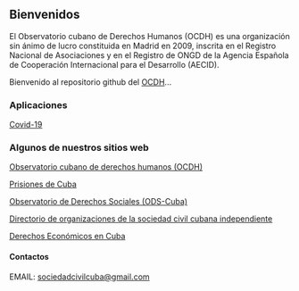 ## Bienvenidos

El Observatorio cubano de Derechos Humanos (OCDH) es una organización sin ánimo de lucro constituida en Madrid en 2009, inscrita en el Registro Nacional de Asociaciones y en el Registro de ONGD de la Agencia Española de Cooperación Internacional para el Desarrollo (AECID). 

Bienvenido al repositorio github del [OCDH](https://observacuba.org)...


### Aplicaciones

[Covid-19](https://sociedadcivilcuba.github.io/covidcuba/) 


### Algunos de nuestros sitios web

[Observatorio cubano de derechos humanos (OCDH)](https://observacuba.org) 

[Prisiones de Cuba](https://prisionescuba.com) 

[Observatorio de Derechos Sociales (ODS-Cuba)](https://derechossocialescuba.com) 

[Directorio de organizaciones de la sociedad civil cubana independiente](https://asociacionescuba.org) 

[Derechos Económicos en Cuba](https://derechoseconomicos.com) 


#### Contactos
EMAIL: sociedadcivilcuba@gmail.com
